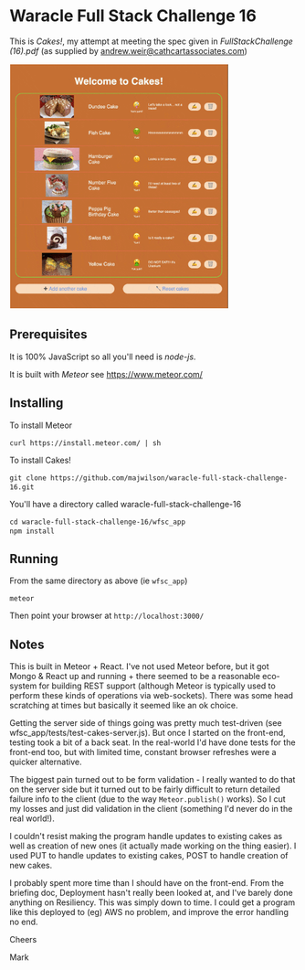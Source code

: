 # Waracle Full Stack Challenge 16

This is _Cakes!_, my attempt at meeting the spec given in _FullStackChallenge (16).pdf_ (as supplied by andrew.weir@cathcartassociates.com)

![sample](sample-image.gif)

## Prerequisites

It is 100% JavaScript so all you'll need is *node-js*.

It is built with *Meteor* see https://www.meteor.com/

## Installing

To install Meteor
```
curl https://install.meteor.com/ | sh
```

To install Cakes!

```
git clone https://github.com/majwilson/waracle-full-stack-challenge-16.git

```
You'll have a directory called waracle-full-stack-challenge-16

```
cd waracle-full-stack-challenge-16/wfsc_app
npm install

```

## Running

From the same directory as above (ie `wfsc_app`)

```
meteor

```

Then point your browser at `http://localhost:3000/`


## Notes

This is built in Meteor + React. I've not used Meteor before, but it got Mongo & React up and running + there seemed to be a reasonable eco-system for building REST support (although Meteor is typically used to perform these kinds of operations via web-sockets). There was some head scratching at times but basically it seemed like an ok choice.

Getting the server side of things going was pretty much test-driven (see wfsc_app/tests/test-cakes-server.js). But once I started on the front-end, testing took a bit of a back seat. In the real-world I'd have done tests for the front-end too, but with limited time, constant browser refreshes were a quicker alternative.

The biggest pain turned out to be form validation - I really wanted to do that on the server side but it turned out to be fairly difficult to return detailed failure info to the client (due to the way `Meteor.publish()` works). So I cut my losses and just did validation in the client (something I'd never do in the real world!).

I couldn't resist making the program handle updates to existing cakes as well as creation of new ones (it actually made working on the thing easier). I used PUT to handle updates to existing cakes, POST to handle creation of new cakes.

I probably spent more time than I should have on the front-end. From the briefing doc, Deployment hasn't really been looked at, and I've barely done anything on Resiliency. This was simply down to time. I could get a program like this deployed to (eg) AWS no problem, and improve the error handling no end.

Cheers

Mark

